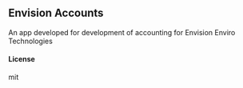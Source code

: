 ## Envision Accounts

An app developed for development of accounting for Envision Enviro Technologies

#### License

mit